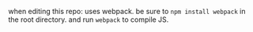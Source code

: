 
when editing this repo:
uses webpack. be sure to `npm install webpack` in the root directory.
and run `webpack` to compile JS.